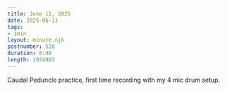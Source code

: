 ```yaml
---
title: June 11, 2025
date: 2025-06-11
tags:
- 1min
layout: minute.njk
postnumber: 528
duration: 0:48
length: 1924803
---
```

Caudal Peduncle practice, first time recording with my 4 mic drum setup. 